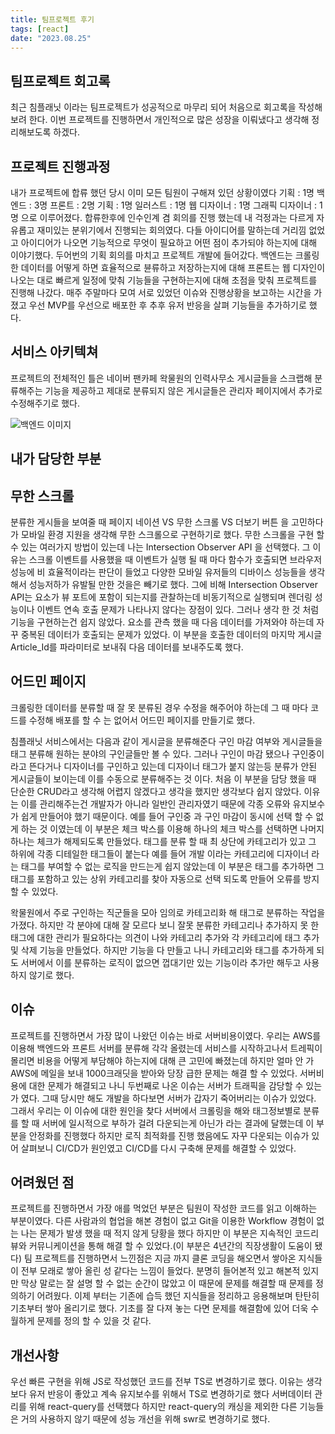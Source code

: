 ```yaml
---
title: 팀프로젝트 후기
tags: [react]
date: "2023.08.25"
---
```

## 팀프로젝트 회고록 

최근 침플래닛 이라는 팀프로젝트가 성공적으로 마무리 되어 처음으로 회고록을 작성해 보려 한다. 이번 프로젝트를 진행하면서 개인적으로 많은 성장을 이뤄냈다고 생각해 정리해보도록 하겠다.

## 프로젝트 진행과정 

내가 프로젝트에 합류 했던 당시 이미 모든 팀원이 구해져 있던 상황이였다 기획 : 1명 백엔드 : 3명 프론트 : 2명 기획 : 1명 일러스트 : 1명 웹 디자이너 : 1명 그래픽 디자이너 : 1명 으로 이루어졌다. 합류한후에 인수인계 겸 회의를 진행 했는데 내 걱정과는 다르게 자유롭고 재미있는 분위기에서 진행되는 회의였다. 다들 아이디어를 말하는데 거리낌 없었고 아이디어가 나오면 기능적으로 무엇이 필요하고 어떤 점이 추가되야 하는지에 대해 이야기했다. 두어번의 기획 회의를 마치고 프로젝트 개발에 들어갔다. 백엔드는 크롤링한 데이터를 어떻게 하면 효율적으로 뷴류하고 저장하는지에 대해 프론트는 웹 디자인이 나오는 대로 빠르게 일정에 맞춰 기능들을 구현하는지에 대해 초점을 맞춰 프로젝트를 진행해 나갔다. 매주 주말마다 모여 서로 있었던 이슈와 진행상황을 보고하는 시간을 가졌고 우선 MVP를 우선으로 배포한 후 추후 유저 반응을 살펴 기능들을 추가하기로 했다.

## 서비스 아키텍쳐 

프로젝트의 전체적인 틀은 네이버 팬카페 왁물원의 인력사무소 게시글들을 스크랩해 분류해주는 기능을 제공하고 제대로 분류되지 않은 게시글들은 관리자 페이지에서 추가로 수정해주기로 했다.

![백엔드 이미지](/img/react/ThemProjectChimTwo/project.png)
## 내가 담당한 부분 

## 무한 스크롤 

분류한 게시들을 보여줄 때 페이지 네이션 VS 무한 스크롤 VS 더보기 버튼 을 고민하다가 모바일 환경 지원을 생각해 무한 스크롤으로 구현하기로 했다. 무한 스크롤을 구현 할 수 있는 여러가지 방법이 있는데 나는 Intersection Observer API 을 선택했다. 그 이유는 스크롤 이벤트를 사용했을 때 이벤트가 실행 될 때 마다 함수가 호출되면 브라우저 성능에 비 효율적이라는 판단이 들었고 다양한 모바일 유저들의 디바이스 성능들을 생각해서 성능저하가 유발될 만한 것을은 빼기로 했다. 그에 비해 Intersection Observer API는 요소가 뷰 포트에 포함이 되는지를 관찰하는데 비동기적으로 실행되며 렌더링 성능이나 이벤트 연속 호출 문제가 나타나지 않다는 장점이 있다. 그러나 생각 한 것 처럼 기능을 구현하는건 쉽지 않았다. 요소를 관측 했을 때 다음 데이터를 가져와야 하는데 자꾸 중복된 데이터가 호출되는 문제가 있었다. 이 부분을 호출한 데이터의 마지막 게시글 Article_Id를 파라미터로 보내줘 다음 데이터를 보내주도록 했다.

## 어드민 페이지 

크롤링한 데이터를 분류할 때 잘 못 분류된 경우 수정을 해주어야 하는데 그 때 마다 코드를 수정해 배포를 할 수 는 없어서 어드민 페이지를 만들기로 했다.

침플래닛 서비스에서는 다음과 같이 게시글을 분류해준다 구인 마감 여부와 게시글들을 태그 분류해 원하는 분야의 구인글들만 볼 수 있다. 그러나 구인이 마감 됐으나 구인중이라고 뜬다거나 디자이너를 구인하고 있는데 디자이너 태그가 붙지 않는등 분류가 안된 게시글들이 보이는데 이를 수동으로 분류해주는 것 이다. 처음 이 부분을 담당 했을 때 단순한 CRUD라고 생각해 어렵지 않겠다고 생각을 했지만 생각보다 쉽지 않았다. 이유는 이를 관리해주는건 개발자가 아니라 일반인 관리자였기 때문에 각종 오류와 유지보수가 쉽게 만들어야 했기 때문이다. 예를 들어 구인중 과 구인 마감이 동시에 선택 할 수 없게 하는 것 이였는데 이 부분은 체크 박스를 이용해 하나의 체크 박스를 선택하면 나머지 하나는 체크가 해제되도록 만들었다. 태그를 분류 할 때 최 상단에 카테고리가 있고 그 하위에 각종 디테일한 태그들이 붙는다 예를 들어 개발 이라는 카테고리에 디자이너 라는 태그를 부여할 수 없는 로직을 만드는게 쉽지 않았는데 이 부분은 태그를 추가하면 그 태그를 포함하고 있는 상위 카테고리를 찾아 자동으로 선택 되도록 만들어 오류를 방지할 수 있었다.

왁물원에서 주로 구인하는 직군들을 모아 임의로 카테고리화 해 태그로 분류하는 작업을 가졌다. 하지만 각 분야에 대해 잘 모르다 보니 잘못 분류한 카테고리나 추가하지 못 한 태그에 대한 관리가 필요하다는 의견이 나와 카테고리 추가와 각 카테고리에 태그 추가 및 삭제 기능을 만들었다. 하지만 기능을 다 만들고 나니 카테고리와 태그를 추가하게 되도 서버에서 이를 분류하는 로직이 없으면 껍대기만 있는 기능이라 추가만 해두고 사용하지 않기로 했다.

## 이슈 

프로젝트를 진행하면서 가장 많이 나왔던 이슈는 바로 서버비용이였다. 우리는 AWS를 이용해 백엔드와 프론트 서버를 분류해 각각 올렸는데 서비스를 시작하고나서 트레픽이 몰리면 비용을 어떻게 부담해야 하는지에 대해 큰 고민에 빠졌는데 하지만 얼마 안 가 AWS에 메일을 보내 1000크래딧을 받아와 당장 급한 문제는 해결 할 수 있었다. 서버비용에 대한 문제가 해결되고 나니 두번째로 나온 이슈는 서버가 트래픽을 감당할 수 있는가 였다. 그때 당시만 해도 개발을 하다보면 서버가 갑자기 죽어버리는 이슈가 있었다. 그래서 우리는 이 이슈에 대한 원인을 찾다 서버에서 크롤링을 해와 태그정보별로 분류를 할 때 서버에 일시적으로 부하가 걸려 다운되는게 아닌가 라는 결과에 달했는데 이 부분을 안정화를 진행했다 하지만 로직 최적화를 진행 했음에도 자꾸 다운되는 이슈가 있어 살펴보니 CI/CD가 원인였고 CI/CD를 다시 구축해 문제를 해결할 수 있었다.

## 어려웠던 점 

프로젝트를 진행하면서 가장 애를 먹었던 부분은 팀원이 작성한 코드를 읽고 이해하는 부분이였다. 다른 사람과의 협업을 해본 경험이 없고 Git을 이용한 Workflow 경험이 없는 나는 문제가 발생 했을 때 적지 않게 당황을 했다 하지만 이 부분은 지속적인 코드리뷰와 커뮤니케이션을 통해 해결 할 수 있었다.(이 부분은 4년간의 직장생활이 도움이 됐다) 팀 프로젝트를 진행하면서 느낀점은 지금 까지 클론 코딩을 해오면서 쌓아온 지식들이 전부 모래로 쌓아 올린 성 같다는 느낌이 들었다. 분명히 들어본적 있고 해본적 있지만 막상 말로는 잘 설명 할 수 없는 순간이 많았고 이 때문에 문제를 해결할 때 문제를 정의하기 어려웠다. 이제 부터는 기존에 습득 했던 지식들을 정리하고 응용해보며 탄탄히 기초부터 쌓아 올리기로 했다. 기초를 잘 다져 놓는 다면 문제를 해결함에 있어 더욱 수월하게 문제를 정의 할 수 있을 것 같다.

## 개선사항 

우선 빠른 구현을 위해 JS로 작성했던 코드를 전부 TS로 변경하기로 했다. 이유는 생각보다 유저 반응이 좋았고 계속 유지보수를 위해서 TS로 변경하기로 했다 서버데이터 관리를 위해 react-query를 선택했다 하지만 react-query의 캐싱을 제외한 다른 기능들은 거의 사용하지 않기 때문에 성능 개선을 위해 swr로 변경하기로 했다.
